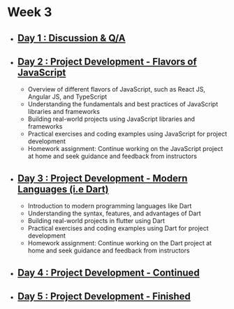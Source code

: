 # Week 3

- ## [Day 1 : Discussion & Q/A](/Week3/)

- ## [Day 2 : Project Development - Flavors of JavaScript](/Week3/Day2/)

  - Overview of different flavors of JavaScript, such as React JS, Angular JS, and TypeScript
  - Understanding the fundamentals and best practices of JavaScript libraries and frameworks
  - Building real-world projects using JavaScript libraries and frameworks
  - Practical exercises and coding examples using JavaScript for project development
  - Homework assignment: Continue working on the JavaScript project at home and seek guidance and feedback from instructors

- ## [Day 3 : Project Development - Modern Languages (i.e Dart)](/Week3/Day3/)

  - Introduction to modern programming languages like Dart
  - Understanding the syntax, features, and advantages of Dart
  - Building real-world projects in flutter using Dart
  - Practical exercises and coding examples using Dart for project development
  - Homework assignment: Continue working on the Dart project at home and seek guidance and feedback from instructors

- ## [Day 4 : Project Development - Continued](/Week3/)

- ## [Day 5 : Project Development - Finished](/Week3/)
